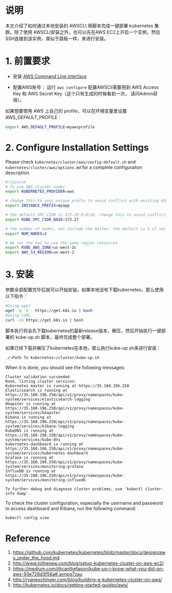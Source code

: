 
# 说明
本文介绍了如何通过本地安装的 AWSCLI 用脚本完成一键部署 kubernetes 集群。除了使用 AWSCLI安装之外，也可以先在AWS EC2上开启一个实例，然后SSH连接到该实例，类似于跳板一样，来进行安装。

# 1. 前置要求
- 安装 [AWS Command Line Interface](http://docs.aws.amazon.com/zh_cn/cli/latest/userguide/cli-chap-welcome.html)

- 配置AWS账号： 运行 `aws configure`
配置AWSCli需要用到 AWS Access Key 和 AWS Secret Key（这个只有生成的时候看到一次， 请问Admin获得）。

如果想要使用 AWS 上自己的 profile，可以在环境变量里设置 AWS_DEFAULT_PROFILE：
```sh
export AWS_DEFAULT_PROFILE=myawsprofile
```

# 2. Configure Installation Settings
Please check `kubernetes/cluster/aws/config-default.sh` and `kubernetes/cluster/aws/options.md` for a complete configuraiton description. 

```sh
#!/bin/sh
# To use AWS cluster nodes
export KUBERNETES_PROVIDER=aws 

# change this to your unique prefix to avoid conflict with existing k8s cluster
export INSTANCE_PREFIX=myapp 

# the default VPC CIDR is 172.20.0.0/16, change this to avoid conflict with existing k8s cluster
export KUBE_VPC_CIDR_BASE=172.27

# the number of nodes, not include the master. the default is 4 if not set
export NUM_NODES=2 

# We set the two to use the same region resources
export KUBE_AWS_ZONE=us-west-2c
export AWS_S3_REGION=us-west-2 
```

# 3. 安装
参数全部配置完毕后就可以开始安装。如果本地没有下载kubernetes，那么使用以下指令：
```sh
#Using wget
wget -q -O - https://get.k8s.io | bash
#Using cURL
curl -sS https://get.k8s.io | bash
```

脚本执行将会先下载kubernetes的最新release版本，解压，然后开始执行一键部署的 kube-up.sh 脚本，最终完成整个部署。

如果已经下载并解压了kubernetes在本地，那么执行kube-up.sh来进行安装：
```sh
./<Path To kubernetes>/cluster/kube-up.sh
```

When it is done, you should see the following messages:
```
Cluster validation succeeded
Done, listing cluster services:
Kubernetes master is running at https://35.160.196.250
Elasticsearch is running at https://35.160.196.250/api/v1/proxy/namespaces/kube-system/services/elasticsearch-logging
Heapster is running at https://35.160.196.250/api/v1/proxy/namespaces/kube-system/services/heapster
Kibana is running at https://35.160.196.250/api/v1/proxy/namespaces/kube-system/services/kibana-logging
KubeDNS is running at https://35.160.196.250/api/v1/proxy/namespaces/kube-system/services/kube-dns
kubernetes-dashboard is running at https://35.160.196.250/api/v1/proxy/namespaces/kube-system/services/kubernetes-dashboard
Grafana is running at https://35.160.196.250/api/v1/proxy/namespaces/kube-system/services/monitoring-grafana
InfluxDB is running at https://35.160.196.250/api/v1/proxy/namespaces/kube-system/services/monitoring-influxdb

To further debug and diagnose cluster problems, use 'kubectl cluster-info dump'.
```

To check the cluster configuration, especially the username and password to access dashboard and Kibana, run the following command:
```sh
kubectl config view
```


# Reference
1. https://github.com/kubernetes/kubernetes/blob/master/docs/design/aws_under_the_hood.md
1. http://www.tothenew.com/blog/setup-kubernetes-cluster-on-aws-ec2/
1. https://medium.com/@canthefason/kube-up-i-know-what-you-did-on-aws-93e728d3f56a#.avnpg7zau
1. http://ryaneschinger.com/blog/building-a-kubernetes-cluster-on-aws/
1. http://kubernetes.io/docs/getting-started-guides/aws/